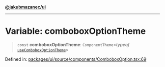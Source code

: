 [**@jakubmazanec/ui**](../README.md)

---

# Variable: comboboxOptionTheme

> `const` **comboboxOptionTheme**: `ComponentTheme`\<_typeof_
> [`useComboboxOptionTheme`](../functions/useComboboxOptionTheme.md)\>

Defined in:
[packages/ui/source/components/ComboboxOption.tsx:69](https://github.com/jakubmazanec/tools/blob/40ba1fb8bbde716fbe797d7886fffe14521e098a/packages/ui/source/components/ComboboxOption.tsx#L69)
